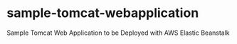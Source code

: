 # sample-tomcat-webapplication
Sample Tomcat Web Application to be Deployed with AWS Elastic Beanstalk
